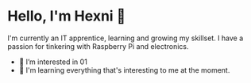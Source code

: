 # Hello, I'm Hexni 👋

I'm currently an IT apprentice, learning and growing my skillset. I have a passion for tinkering with Raspberry Pi and electronics.
- 👀 I’m interested in 01
- 🌱 I'm learning everything that's interesting to me at the moment. 

<!---
hexni/hexni is a ✨ special ✨ repository because its `README.md` (this file) appears on your GitHub profile.
You can click the Preview link to take a look at your changes.
--->

